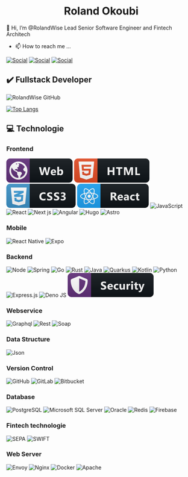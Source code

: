 <center><h1>Roland Okoubi</h1></center>

<p>👋 Hi, I’m @RolandWise Lead Senior Software Engineer and Fintech Architech</p>

- 📫 How to reach me ...

[![Social](https://img.shields.io/badge/Microsoft_Outlook-0078D4?style=for-the-badge&logo=microsoft-outlook&logoColor=white)](mailto:rolandokoubi@hotmail.com)
[![Social](https://img.shields.io/badge/LinkedIn-0077B5?style=for-the-badge&logo=linkedin&logoColor=white)](https://www.linkedin.com/in/roland-michel-okoubi-981345b0/)
[![Social](https://img.shields.io/badge/WhatsApp-25D366?style=for-the-badge&logo=whatsapp&logoColor=white)](https://wa.me/2250102676300)


<h2>✔️ Fullstack Developer </h2> 

![RolandWise GitHub](https://github-readme-stats.vercel.app/api?username=RolandWise&show_icons=true&theme=dark&card_width=446)

[![Top Langs](https://github-readme-stats.vercel.app/api/top-langs/?username=RolandWise&layout=compact&theme=dark&card_width=446)](https://github.com/RolandWise/github-readme-stats)


<h2>💻 Technologie </h2>



<h3> Frontend </h3>

![Tec](./assets/icons/web.svg)
![Tec](./assets/icons/html.svg)
![Tec](./assets/icons/css.svg)
![Tec](./assets/icons/react.svg)
![JavaScript](https://img.shields.io/badge/javascript-%23323330.svg?logo=javascript&logoColor=%23F7DF1E&style=for-the-badge) 
![React](	https://img.shields.io/badge/React-20232A?style=for-the-badge&logo=react&logoColor=61DAFB)
![Next js](https://img.shields.io/badge/next-494a49?style=for-the-badge&logo=next.js&logoColor=white)
![Angular](https://img.shields.io/badge/angular-c40606?style=for-the-badge&logo=angular&logoColor=white)
![Hugo](https://img.shields.io/badge/HUGO-%23df1690.svg?logo=hugo&logoColor=white&style=for-the-badge)
![Astro](https://img.shields.io/badge/ASTRO-%23ff6200.svg?logo=astro&logoColor=white&style=for-the-badge)


<h3> Mobile </h3>

![React Native](https://img.shields.io/badge/react_native-%2320232a.svg?logo=react&logoColor=%2361DAFB&style=for-the-badge) 
![Expo](https://img.shields.io/badge/expo-1C1E24?logo=expo&logoColor=#D04A37&style=for-the-badge) 

<h3> Backend </h3>

![Node](https://img.shields.io/badge/Node.js-339933?style=for-the-badge&logo=nodedotjs&logoColor=white)
![Spring](https://img.shields.io/badge/spring-%236DB33F.svg?logo=spring&logoColor=white&style=for-the-badge)
![Go](https://img.shields.io/badge/go-498ede?style=for-the-badge&logo=go&logoColor=white)
![Rust](https://img.shields.io/badge/RUST-%23000.svg?logo=rust&logoColor=white&style=for-the-badge)
![Java](https://img.shields.io/badge/java-b33232?style=for-the-badge&logo=java&logoColor=white)
![Quarkus](https://img.shields.io/badge/Quarkus-%2319191c.svg?logo=Quarkus&logoColor=white&style=for-the-badge)
![Kotlin](https://img.shields.io/badge/kotlin-%2319191c.svg?logo=kotlin&logoColor=white&style=for-the-badge)
![Python](https://img.shields.io/badge/python-3670A0?logo=python&logoColor=ffdd54&style=for-the-badge) 
![Express.js](https://img.shields.io/badge/express.js-%23404d59.svg?logo=express&logoColor=%2361DAFB&style=for-the-badge)
![Deno JS](https://img.shields.io/badge/deno%20js-000000?logo=deno&logoColor=white&style=for-the-badge) 
![Tec](./assets/icons/security.svg)


<h3> Webservice </h3>

![Graphql](https://img.shields.io/badge/graphql-b02c9e?style=for-the-badge&logo=graphql&logoColor=white)
![Rest](https://img.shields.io/badge/rest-%232B2F33.svg?style=for-the-badge&logo=rest&logoColor=white)
![Soap](https://img.shields.io/badge/soap-%23F05033.svg?style=for-the-badge&logo=soap&logoColor=white)


<h3> Data Structure </h3>

![Json](https://img.shields.io/badge/json-383838?style=for-the-badge&logo=json&logoColor=white)





<h3> Version Control </h3>

![GitHub](https://img.shields.io/badge/github-%23121011.svg?logo=github&logoColor=white&style=for-the-badge) 
![GitLab](https://img.shields.io/badge/gitlab-%23181717.svg?logo=gitlab&logoColor=white&style=for-the-badge)
![Bitbucket](https://img.shields.io/badge/bitbucket-%230047B3.svg?logo=bitbucket&logoColor=white&style=for-the-badge) 


<h3> Database </h3>

![PostgreSQL](https://img.shields.io/badge/PostgreSQL-316192?style=for-the-badge&logo=postgresql&logoColor=white)
![Microsoft SQL Server](https://img.shields.io/badge/Microsoft%20SQL%20Sever-CC2927?logo=microsoft%20sql%20server&logoColor=white&style=for-the-badge) 
![Oracle](https://img.shields.io/badge/Oracle-d6091a?style=for-the-badge&logo=oracle&logoColor=white)
![Redis](https://img.shields.io/badge/redis-bd1e02?style=for-the-badge&logo=redis&logoColor=white)
![Firebase](https://img.shields.io/badge/firebase-e3860b?style=for-the-badge&logo=firebase&logoColor=white)


<h3> Fintech technologie </h3>

![SEPA](https://img.icons8.com/fluency/32/000000/sepa.png)
![SWIFT](https://img.icons8.com/color/32/000000/swift-payment-system.png)

<h3> Web Server </h3>

![Envoy](https://img.shields.io/badge/ENVOY-%23000.svg?logo=envoy&logoColor=white&style=for-the-badge)
![Nginx](https://img.shields.io/badge/nginx-%23009639.svg?style=for-the-badge&logo=nginx&logoColor=white)
![Docker](https://img.shields.io/badge/docker-045dbd?style=for-the-badge&logo=docker&logoColor=white)
![Apache](https://img.shields.io/badge/apache-a11b03?style=for-the-badge&logo=apache&logoColor=white)


<!--

- 👀 I’m interested in ...
- 🌱 I’m currently learning ...
- 💞️ I’m looking to collaborate on ...





<p> Actuellement développeur Fullstack et passionné de technologie, je me concentre sur l'apprentissage des outils de développement d'applications web, mobiles et API, ainsi que sur les bonnes pratiques de programmation et de gestion de projet. </p>





![Swagger](https://img.shields.io/badge/-Swagger-%23Clojure?style=for-the-badge&logo=swagger&logoColor=white)

![Jira](https://img.shields.io/badge/jira-%230A0FFF.svg?style=for-the-badge&logo=jira&logoColor=white)

![Postman](https://img.shields.io/badge/Postman-FF6C37?style=for-the-badge&logo=postman&logoColor=white)

![Ansible](https://img.shields.io/badge/ansible-%231A1918.svg?style=for-the-badge&logo=ansible&logoColor=white)

![Babel](https://img.shields.io/badge/Babel-F9DC3e?style=for-the-badge&logo=babel&logoColor=black)

OS
![Windows](https://img.shields.io/badge/Windows-0078D6?style=for-the-badge&logo=windows&logoColor=white)

![Debian](https://img.shields.io/badge/Debian-D70A53?style=for-the-badge&logo=debian&logoColor=white)

![Cent OS](https://img.shields.io/badge/cent%20os-002260?style=for-the-badge&logo=centos&logoColor=F0F0F0)

![Red Hat](https://img.shields.io/badge/Red%20Hat-EE0000?style=for-the-badge&logo=redhat&logoColor=white)

![Mac OS](https://img.shields.io/badge/mac%20os-000000?style=for-the-badge&logo=macos&logoColor=F0F0F0)

![IOS](https://img.shields.io/badge/iOS-000000?style=for-the-badge&logo=ios&logoColor=white)



<h3> Framework & Libraries </h3>
![Tec](./assets/icons/vue.svg)
![Tec](./assets/icons/javascript.svg)


<h3> Mobile </h3>
![Tec](./assets/icons/react-native.svg)
![Tec](./assets/icons/mobile.svg)
![Tec](./assets/icons/dart.svg)
![Tec](./assets/icons/flutter.svg)


![Tec](./assets/icons/spring.svg)
![Tec](./assets/icons/python.svg)
<h3> Infra </h3>
![Tec](./assets/icons/cloud.svg)
![Tec](./assets/icons/docker.svg)
![Tec](./assets/icons/aws.svg)
<br/>
-->

<!---
RolandWise/RolandWise is a ✨ special ✨ repository because its `README.md` (this file) appears on your GitHub profile.
You can click the Preview link to take a look at your changes.
--->
